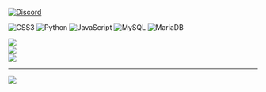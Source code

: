 [![Discord](https://img.shields.io/badge/Discord-%237289DA.svg?logo=discord&logoColor=white)](https://discord.gg/https://discord.com/invite/wdUScbjVDW) 

![CSS3](https://img.shields.io/badge/css3-%231572B6.svg?style=for-the-badge&logo=css3&logoColor=white) ![Python](https://img.shields.io/badge/python-3670A0?style=for-the-badge&logo=python&logoColor=ffdd54) ![JavaScript](https://img.shields.io/badge/javascript-%23323330.svg?style=for-the-badge&logo=javascript&logoColor=%23F7DF1E) ![MySQL](https://img.shields.io/badge/mysql-%2300f.svg?style=for-the-badge&logo=mysql&logoColor=white) ![MariaDB](https://img.shields.io/badge/MariaDB-003545?style=for-the-badge&logo=mariadb&logoColor=white)

![](https://github-readme-stats.vercel.app/api?username=elfentrank&theme=tokyonight&hide_border=true&include_all_commits=false&count_private=false)<br/>
![](https://github-readme-streak-stats.herokuapp.com/?user=elfentrank&theme=tokyonight&hide_border=true)<br/>
![](https://github-readme-stats.vercel.app/api/top-langs/?username=elfentrank&theme=tokyonight&hide_border=true&include_all_commits=false&count_private=false&layout=compact)

---
[![](https://visitcount.itsvg.in/api?id=elfentrank&icon=3&color=9)](https://visitcount.itsvg.in)
